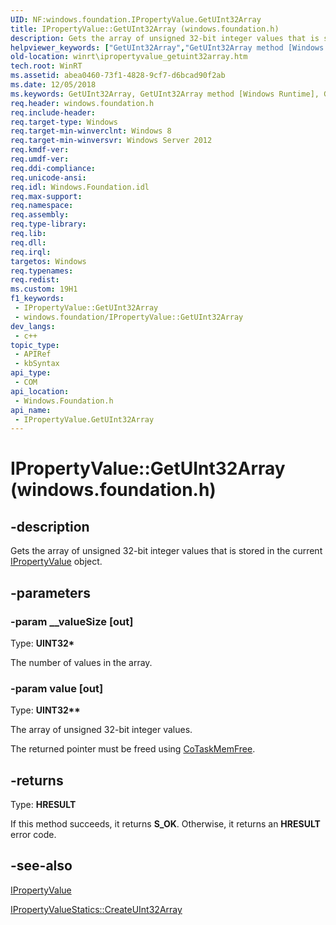 ```yaml
---
UID: NF:windows.foundation.IPropertyValue.GetUInt32Array
title: IPropertyValue::GetUInt32Array (windows.foundation.h)
description: Gets the array of unsigned 32-bit integer values that is stored in the current IPropertyValue object.
helpviewer_keywords: ["GetUInt32Array","GetUInt32Array method [Windows Runtime]","GetUInt32Array method [Windows Runtime]","IPropertyValue interface","IPropertyValue interface [Windows Runtime]","GetUInt32Array method","IPropertyValue.GetUInt32Array","IPropertyValue.IPropertyValue","IPropertyValue::GetUInt32Array","IPropertyValue::IPropertyValue","windows/IPropertyValue::GetUInt32Array","winrt.ipropertyvalue_getuint32array"]
old-location: winrt\ipropertyvalue_getuint32array.htm
tech.root: WinRT
ms.assetid: abea0460-73f1-4828-9cf7-d6bcad90f2ab
ms.date: 12/05/2018
ms.keywords: GetUInt32Array, GetUInt32Array method [Windows Runtime], GetUInt32Array method [Windows Runtime],IPropertyValue interface, IPropertyValue interface [Windows Runtime],GetUInt32Array method, IPropertyValue.GetUInt32Array, IPropertyValue.IPropertyValue, IPropertyValue::GetUInt32Array, IPropertyValue::IPropertyValue, windows/IPropertyValue::GetUInt32Array, winrt.ipropertyvalue_getuint32array
req.header: windows.foundation.h
req.include-header: 
req.target-type: Windows
req.target-min-winverclnt: Windows 8
req.target-min-winversvr: Windows Server 2012
req.kmdf-ver: 
req.umdf-ver: 
req.ddi-compliance: 
req.unicode-ansi: 
req.idl: Windows.Foundation.idl
req.max-support: 
req.namespace: 
req.assembly: 
req.type-library: 
req.lib: 
req.dll: 
req.irql: 
targetos: Windows
req.typenames: 
req.redist: 
ms.custom: 19H1
f1_keywords:
 - IPropertyValue::GetUInt32Array
 - windows.foundation/IPropertyValue::GetUInt32Array
dev_langs:
 - c++
topic_type:
 - APIRef
 - kbSyntax
api_type:
 - COM
api_location:
 - Windows.Foundation.h
api_name:
 - IPropertyValue.GetUInt32Array
---
```


# IPropertyValue::GetUInt32Array (windows.foundation.h)


## -description

Gets the array of unsigned 32-bit integer values that is stored in the current <a href="/windows/desktop/api/windows.foundation/nn-windows-foundation-ipropertyvalue">IPropertyValue</a> object.

## -parameters

### -param __valueSize [out]

Type: <b>UINT32*</b>

The number of values in the array.

### -param value [out]

Type: <b>UINT32**</b>

The array of unsigned 32-bit integer values.

The returned pointer must be freed using <a href="/windows/desktop/api/combaseapi/nf-combaseapi-cotaskmemfree">CoTaskMemFree</a>.

## -returns

Type: <b>HRESULT</b>

If this method succeeds, it returns <b xmlns:loc="http://microsoft.com/wdcml/l10n">S_OK</b>. Otherwise, it returns an <b xmlns:loc="http://microsoft.com/wdcml/l10n">HRESULT</b> error code.

## -see-also

<a href="/windows/desktop/api/windows.foundation/nn-windows-foundation-ipropertyvalue">IPropertyValue</a>



<a href="/windows/desktop/api/windows.foundation/nf-windows-foundation-ipropertyvaluestatics-createuint32array">IPropertyValueStatics::CreateUInt32Array</a>
